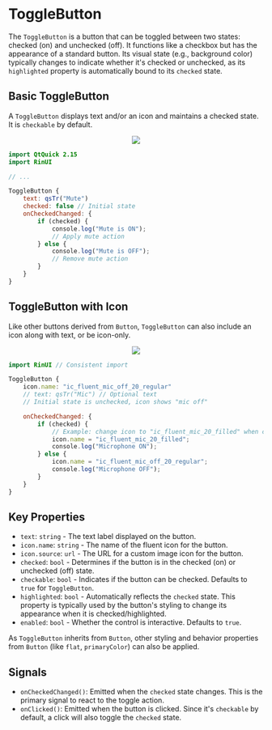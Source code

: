 # ToggleButton

The `ToggleButton` is a button that can be toggled between two states: checked (on) and unchecked (off). It functions like a checkbox but has the appearance of a standard button. Its visual state (e.g., background color) typically changes to indicate whether it's checked or unchecked, as its `highlighted` property is automatically bound to its `checked` state.

## Basic ToggleButton

A `ToggleButton` displays text and/or an icon and maintains a checked state. It is `checkable` by default.

<div align="center">
  <img src="/assets/images/BasicInput/ToggleButton/togglebutton-basic.png"> <!-- Placeholder: image path to be confirmed or created -->
</div>

```qml
import QtQuick 2.15
import RinUI

// ...

ToggleButton {
    text: qsTr("Mute")
    checked: false // Initial state
    onCheckedChanged: {
        if (checked) {
            console.log("Mute is ON");
            // Apply mute action
        } else {
            console.log("Mute is OFF");
            // Remove mute action
        }
    }
}
```

## ToggleButton with Icon

Like other buttons derived from `Button`, `ToggleButton` can also include an icon along with text, or be icon-only.

<div align="center">
  <img src="/assets/images/BasicInput/ToggleButton/togglebutton-icon.png"> <!-- Placeholder: image path to be confirmed or created -->
</div>

```qml
import RinUI // Consistent import

ToggleButton {
    icon.name: "ic_fluent_mic_off_20_regular"
    // text: qsTr("Mic") // Optional text
    // Initial state is unchecked, icon shows "mic off"

    onCheckedChanged: {
        if (checked) {
            // Example: change icon to "ic_fluent_mic_20_filled" when checked
            icon.name = "ic_fluent_mic_20_filled"; 
            console.log("Microphone ON");
        } else {
            icon.name = "ic_fluent_mic_off_20_regular";
            console.log("Microphone OFF");
        }
    }
}
```

## Key Properties

*   `text`: `string` - The text label displayed on the button.
*   `icon.name`: `string` - The name of the fluent icon for the button.
*   `icon.source`: `url` - The URL for a custom image icon for the button.
*   `checked`: `bool` - Determines if the button is in the checked (on) or unchecked (off) state.
*   `checkable`: `bool` - Indicates if the button can be checked. Defaults to `true` for `ToggleButton`.
*   `highlighted`: `bool` - Automatically reflects the `checked` state. This property is typically used by the button's styling to change its appearance when it is checked/highlighted.
*   `enabled`: `bool` - Whether the control is interactive. Defaults to `true`.

As `ToggleButton` inherits from `Button`, other styling and behavior properties from `Button` (like `flat`, `primaryColor`) can also be applied.

## Signals

*   `onCheckedChanged()`: Emitted when the `checked` state changes. This is the primary signal to react to the toggle action.
*   `onClicked()`: Emitted when the button is clicked. Since it's `checkable` by default, a click will also toggle the `checked` state.

```
